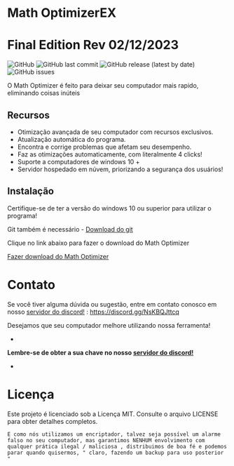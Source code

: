 # Math OptimizerEX

# Final Edition Rev 02/12/2023



![GitHub](https://img.shields.io/github/license/Worbnaticus/MathOptimizer)
![GitHub last commit](https://img.shields.io/github/last-commit/Worbnaticus/MathOptimizer)
![GitHub release (latest by date)](https://img.shields.io/github/v/release/Worbnaticus/MathOptimizer)
![GitHub issues](https://img.shields.io/github/issues/Worbnaticus/MathOptimizer)

O Math Optimizer é feito para deixar seu computador mais rapido, eliminando coisas inúteis

## Recursos

- Otimização avançada de seu computador com recursos exclusivos.
- Atualização automática do programa.
- Encontra e corrige problemas que afetam seu desempenho.
- Faz as otimizações automaticamente, com literalmente 4 clicks!
- Suporte a computadores de windows 10 +
- Servidor hospedado em núvem, priorizando a segurança dos usuários!

## Instalação

Certifique-se de ter a versão do windows 10 ou superior para utilizar o programa!

Git também é necessário - [Download do git](https://git-scm.com/download/win)

Clique no link abaixo para fazer o download do Math Optimizer



[Fazer download do Math Optimizer](https://github.com/Worbnaticus/MathOptimizer/archive/refs/heads/main.zip)


# Contato
Se você tiver alguma dúvida ou sugestão, entre em contato conosco em nosso [servidor do discord!](https://discord.gg/NsKBQJttcq) : https://discord.gg/NsKBQJttcq

Desejamos que seu computador melhore utilizando nossa ferramenta!


-

**Lembre-se de obter a sua chave no nosso [servidor do discord!](https://discord.gg/NsKBQJttcq)**

-

# Licença
Este projeto é licenciado sob a Licença MIT. Consulte o arquivo LICENSE para obter detalhes completos.

```aviso
E como nós utilizamos um encriptador, talvez seja possível um alarme falso no seu computador, mas garantimos NENHUM envolvimento com qualquer prática ilegal / maliciosa , distribuimos de boa fé e podemos parar quando quisermos, " claro, fazendo um backup para uso posterior "
```
